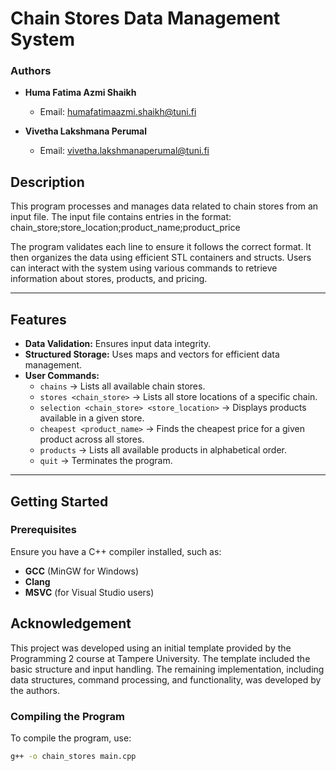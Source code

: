 # **Chain Stores Data Management System**  


### **Authors**

- **Huma Fatima Azmi Shaikh**

  - Email: [humafatimaazmi.shaikh@tuni.fi](mailto:humafatimaazmi.shaikh@tuni.fi)

- **Vivetha Lakshmana Perumal**

  - Email: [vivetha.lakshmanaperumal@tuni.fi](mailto:vivetha.lakshmanaperumal@tuni.fi)

## **Description**  
This program processes and manages data related to chain stores from an input file. The input file contains entries in the format:  
chain_store;store_location;product_name;product_price


The program validates each line to ensure it follows the correct format. It then organizes the data using efficient STL containers and structs. Users can interact with the system using various commands to retrieve information about stores, products, and pricing.  

---

## **Features**  
- **Data Validation:** Ensures input data integrity.  
- **Structured Storage:** Uses maps and vectors for efficient data management.  
- **User Commands:**  
  - `chains` → Lists all available chain stores.  
  - `stores <chain_store>` → Lists all store locations of a specific chain.  
  - `selection <chain_store> <store_location>` → Displays products available in a given store.  
  - `cheapest <product_name>` → Finds the cheapest price for a given product across all stores.  
  - `products` → Lists all available products in alphabetical order.  
  - `quit` → Terminates the program.  

---

## **Getting Started**  

### **Prerequisites**  
Ensure you have a C++ compiler installed, such as:  
- **GCC** (MinGW for Windows)  
- **Clang**  
- **MSVC** (for Visual Studio users)
  
## **Acknowledgement**
This project was developed using an initial template provided by the Programming 2 course at Tampere University. The template included the basic structure and input handling. The remaining implementation, including data structures, command processing, and functionality, was developed by the authors.
### **Compiling the Program**  
To compile the program, use:  

```sh
g++ -o chain_stores main.cpp 





